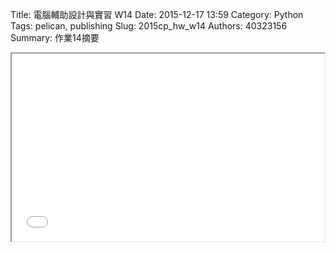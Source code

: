 Title: 電腦輔助設計與實習  W14
Date: 2015-12-17 13:59
Category: Python
Tags: pelican, publishing
Slug: 2015cp_hw_w14
Authors: 40323156
Summary: 作業14摘要

<iframe src="40323156_cp_w14_p.html" width="500" height="300"></iframe>

